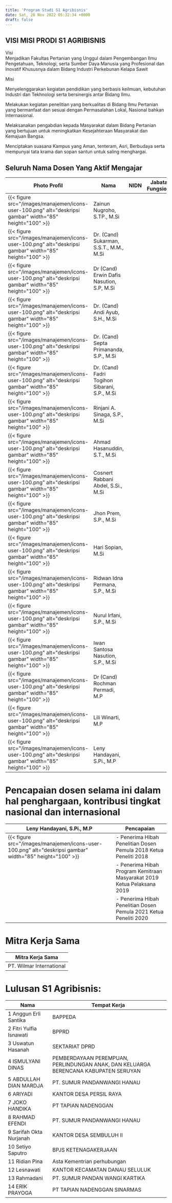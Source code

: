 ```yaml
---
title: 'Program Studi S1 Agribisnis'
date: Sat, 26 Nov 2022 05:32:34 +0000
draft: false
---
```



VISI MISI PRODI S1 AGRIBISNIS
-----------------------------

Visi  
Menjadikan Fakultas Pertanian yang Unggul dalam Pengembangan Ilmu Pengetahuan, Teknologi, serta Sumber Daya Manusia yang Profesional dan Inovatif Khususnya dalam Bidang Industri Perkebunan Kelapa Sawit

Misi

Menyelenggarakan kegiatan pendidikan yang berbasis keilmuan, kebutuhan Industri dan Tekhnologi serta bersinergis antar Bidang Ilmu.

Melakukan kegiatan penelitian yang berkualitas di Bidang Ilmu Pertanian yang bermanfaat dan sesuai dengan Permasalahan Lokal, Nasional bahkan Internasional.

Melaksanakan pengabdian kepada Masyarakat dalam Bidang Pertanian yang bertujuan untuk meningkatkan Kesejahteraan Masyarakat dan Kemajuan Bangsa.

Menciptakan suasana Kampus yang Aman, tenteram, Asri, Berbudaya serta mempunyai tata krama dan sopan santun untuk saling menghargai.

Seluruh Nama Dosen Yang Aktif Mengajar
--------------------------------------

| Photo Profil | Nama | NIDN | Jabatan Fungsional | Universitas saat S-1 | Universitas saat S-2 | Tempat Lahir |
| ------------- | ------------- | -------------| ------------ | ------------ | ------------ | ------------ |
|{{< figure src="/images/manajemen/icons-user-100.png" alt="deskripsi gambar" width="85" height="100" >}}        | Zainun Nugroho, S.TP., M.Si       |      |      |     |     |    |
|{{< figure src="/images/manajemen/icons-user-100.png" alt="deskripsi gambar" width="85" height="100" >}}        | Dr. (Cand) Sukarman, S.S.T., M.M., M.Si    |      |      |     |     |    |
|{{< figure src="/images/manajemen/icons-user-100.png" alt="deskripsi gambar" width="85" height="100" >}}        | Dr (Cand) Erwin Dafis Nasution, S.P, M.Si |      |      |     |     |    |
|{{< figure src="/images/manajemen/icons-user-100.png" alt="deskripsi gambar" width="85" height="100" >}}        | Dr. (Cand) Andi Ayub, S.H., M.Si   |      |      |     |     |    |
|{{< figure src="/images/manajemen/icons-user-100.png" alt="deskripsi gambar" width="85" height="100" >}}        | Dr. (Cand) Septa Primananda, S.P., M.Si   |      |      |     |     |    |
|{{< figure src="/images/manajemen/icons-user-100.png" alt="deskripsi gambar" width="85" height="100" >}}        | Dr. (Cand) Fadri Togihon Sibarani, S.P., M.Si   |      |      |     |     |    |
|{{< figure src="/images/manajemen/icons-user-100.png" alt="deskripsi gambar" width="85" height="100" >}}        | Rinjani A. Sinaga, S.P., M.Si    |      |      |     |     |    |
|{{< figure src="/images/manajemen/icons-user-100.png" alt="deskripsi gambar" width="85" height="100" >}}        | Ahmad Hasanuddin, S.T., M.Si  |      |      |     |     |    |
|{{< figure src="/images/manajemen/icons-user-100.png" alt="deskripsi gambar" width="85" height="100" >}}        | Cosnert Rabbani Abdel, S.Si., M.Si |      |      |     |     |    |
|{{< figure src="/images/manajemen/icons-user-100.png" alt="deskripsi gambar" width="85" height="100" >}}        | Jhon Prem, S.P., M.Si |      |      |     |     |    |
|{{< figure src="/images/manajemen/icons-user-100.png" alt="deskripsi gambar" width="85" height="100" >}}        | Hari Sopian, M.Si  |      |      |     |     |    |
|{{< figure src="/images/manajemen/icons-user-100.png" alt="deskripsi gambar" width="85" height="100" >}}        | Ridwan Idna Permana, S.P., M.Si  |      |      |     |     |    |
|{{< figure src="/images/manajemen/icons-user-100.png" alt="deskripsi gambar" width="85" height="100" >}}        | Nurul Irfani, S.P., M.Si |      |      |     |     |    |
|{{< figure src="/images/manajemen/icons-user-100.png" alt="deskripsi gambar" width="85" height="100" >}}        | Iwan Santosa Nasution, S.P., M.Si |      |      |     |     |    |
|{{< figure src="/images/manajemen/icons-user-100.png" alt="deskripsi gambar" width="85" height="100" >}}        | Dr (Cand) Rochman Permadi, M.P |      |      |     |     |    |
|{{< figure src="/images/manajemen/icons-user-100.png" alt="deskripsi gambar" width="85" height="100" >}}        | Lili Winarti, M.P |      |      |     |     |    |
|{{< figure src="/images/manajemen/icons-user-100.png" alt="deskripsi gambar" width="85" height="100" >}}        | Leny Handayani, S.Pi., M.P |      |      |     |     |    |






Pencapaian dosen selama ini dalam hal penghargaan, kontribusi tingkat nasional dan internasional
================================================================================================

| Leny Handayani, S.Pi., M.P | Pencapaian |
| ------------- | ------------- |
| {{< figure src="/images/manajemen/icons-user-100.png" alt="deskripsi gambar" width="85" height="100" >}}    | - Penerima Hibah Penelitian Dosen Pemula 2018 Ketua Peneliti 2018   |
|               | - Penerima Hibah Program Kemitraan Masyarakat 2019 Ketua Pelaksana 2019   |
|               | - Penerima Hibah Penelitian Dosen Pemula 2021 Ketua Peneliti 2020  |



Mitra Kerja Sama
================
| Mitra Kerja Sama | 
| ------------- | 
| PT. Wilmar International     | 


Lulusan S1 Agribisnis:
======================

| Nama| Tempat Kerja |
| ------------- | ------------- |
| 1 Anggun Erli Santika          |  BAPPEDA    |
| 2 Fitri Yulfia Isnawati        | BPPRD     |
| 3 Uswatun Hasanah | SEKTARIAT DPRD |
| 4 ISMULYANI DINAS              | PEMBERDAYAAN PEREMPUAN, PERLINDUNGAN ANAK, DAN KELUARGA BERENCANA KABUPATEN SERUYAN     |
| 5 ABDULLAH DIAN MARDJA         | PT. SUMUR PANDANWANGI HANAU     |
| 6 ARIYADI                      | KANTOR DESA PERSIL RAYA     |
| 7 JOKO HANDIKA              | PT TAPIAN NADENGGAN     |
| 8 RAHMAD EFENDI             | PT. SUMUR PANDANWANGI HANAU     |
| 9 Sarifah Okta Nurjanah             | KANTOR DESA SEMBULUH II     |
| 10 Setiyo Saputro               | BPJS KETENAGAKERJAAN     |
| 11 Ridian Pina             | Asta Kementrian perhubungan     |
| 12 Lesnawati             | KANTOR KECAMATAN DANAU SELULUK     |
| 13 Rahmadani          | PT. SUMUR PANDAN WANGI KARTIKA     |
| 14 ERIK PRAYOGA       | PT TAPIAN NADENGGAN SINARMAS |       
